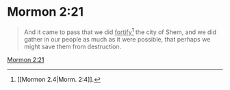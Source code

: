 # Mormon 2:21

> And it came to pass that we did <u>fortify</u>[^a] the city of Shem, and we did gather in our people as much as it were possible, that perhaps we might save them from destruction.

[Mormon 2:21](https://www.churchofjesuschrist.org/study/scriptures/bofm/morm/2?lang=eng&id=p21#p21)


[^a]: [[Mormon 2.4|Morm. 2:4]].  
